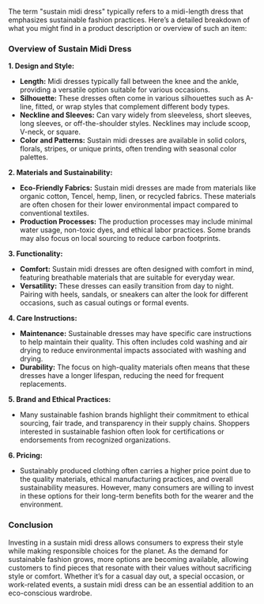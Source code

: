 The term "sustain midi dress" typically refers to a midi-length dress that emphasizes sustainable fashion practices. Here’s a detailed breakdown of what you might find in a product description or overview of such an item:

### Overview of Sustain Midi Dress

**1. Design and Style:**
   - **Length:** Midi dresses typically fall between the knee and the ankle, providing a versatile option suitable for various occasions.
   - **Silhouette:** These dresses often come in various silhouettes such as A-line, fitted, or wrap styles that complement different body types.
   - **Neckline and Sleeves:** Can vary widely from sleeveless, short sleeves, long sleeves, or off-the-shoulder styles. Necklines may include scoop, V-neck, or square.
   - **Color and Patterns:** Sustain midi dresses are available in solid colors, florals, stripes, or unique prints, often trending with seasonal color palettes.

**2. Materials and Sustainability:**
   - **Eco-Friendly Fabrics:** Sustain midi dresses are made from materials like organic cotton, Tencel, hemp, linen, or recycled fabrics. These materials are often chosen for their lower environmental impact compared to conventional textiles.
   - **Production Processes:** The production processes may include minimal water usage, non-toxic dyes, and ethical labor practices. Some brands may also focus on local sourcing to reduce carbon footprints.

**3. Functionality:**
   - **Comfort:** Sustain midi dresses are often designed with comfort in mind, featuring breathable materials that are suitable for everyday wear.
   - **Versatility:** These dresses can easily transition from day to night. Pairing with heels, sandals, or sneakers can alter the look for different occasions, such as casual outings or formal events.

**4. Care Instructions:**
   - **Maintenance:** Sustainable dresses may have specific care instructions to help maintain their quality. This often includes cold washing and air drying to reduce environmental impacts associated with washing and drying.
   - **Durability:** The focus on high-quality materials often means that these dresses have a longer lifespan, reducing the need for frequent replacements.

**5. Brand and Ethical Practices:**
   - Many sustainable fashion brands highlight their commitment to ethical sourcing, fair trade, and transparency in their supply chains. Shoppers interested in sustainable fashion often look for certifications or endorsements from recognized organizations.

**6. Pricing:**
   - Sustainably produced clothing often carries a higher price point due to the quality materials, ethical manufacturing practices, and overall sustainability measures. However, many consumers are willing to invest in these options for their long-term benefits both for the wearer and the environment.

### Conclusion

Investing in a sustain midi dress allows consumers to express their style while making responsible choices for the planet. As the demand for sustainable fashion grows, more options are becoming available, allowing customers to find pieces that resonate with their values without sacrificing style or comfort. Whether it’s for a casual day out, a special occasion, or work-related events, a sustain midi dress can be an essential addition to an eco-conscious wardrobe.